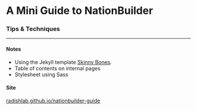 # A Mini Guide to NationBuilder
### Tips & Techniques

---

#### Notes

* Using the Jekyll template [Skinny Bones](http://mmistakes.github.io/skinny-bones-jekyll/).
* Table of contents on internal pages
* Stylesheet using Sass

#### Site

[radishlab.github.io/nationbuilder-guide](http://radishlab.github.io/nationbuilder-guide/)
